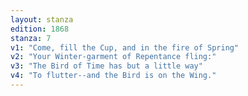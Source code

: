 ```yaml
---
layout: stanza
edition: 1868
stanza: 7
v1: "Come, fill the Cup, and in the fire of Spring"
v2: "Your Winter-garment of Repentance fling:"
v3: "The Bird of Time has but a little way"
v4: "To flutter--and the Bird is on the Wing."
---
```

